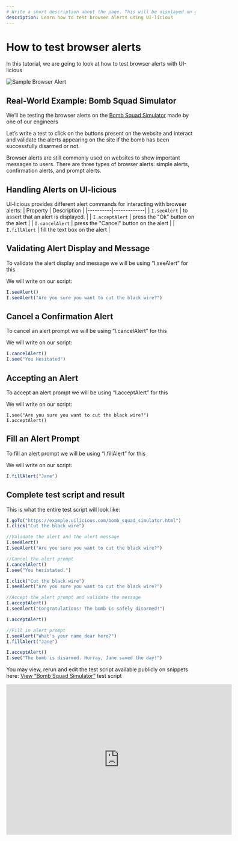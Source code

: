 ```yaml
---
# Write a short description about the page. This will be displayed on google search results.
description: Learn how to test browser alerts using UI-licious
---
```


# How to test browser alerts

In this tutorial, we are going to look at how to test browser alerts with UI-licious

![Sample Browser Alert](/static/img/browser-alerts.gif)

## Real-World Example: Bomb Squad Simulator

We’ll be testing the browser alerts on the [Bomb Squad Simulator](https://example.uilicious.com/bomb_squad_simulator.html) made by one of our engineers

Let’s write a test to click on the buttons present on the website and interact and validate the alerts appearing on the site if the bomb has been successfully disarmed or not.

Browser alerts are still commonly used on websites to show important messages to users. There are three types of browser alerts: simple alerts, confirmation alerts, and prompt alerts.

## Handling Alerts on UI-licious

UI-licious provides different alert commands for interacting with browser alerts:
| Property | Description | 
|----------|-------------|
| `I.seeAlert`  | to assert that an alert is displayed. |
| `I.acceptAlert` | press the "Ok" button on the alert |
| `I.cancelAlert` | press the "Cancel" button on the alert |
| `I.fillAlert` | fill the text box on the alert |

## Validating Alert Display and Message

To validate the alert display and message we will be using “I.seeAlert” for this

We will write on our script:
```javascript
I.seeAlert()
I.seeAlert("Are you sure you want to cut the black wire?")
```
## Cancel a Confirmation Alert

To cancel an alert prompt we will be using “I.cancelAlert” for this

We will write on our script:
```javascript
I.cancelAlert()
I.see("You Hesitated")
```

## Accepting an Alert

To accept an alert prompt we will be using “I.acceptAlert” for this

We will write on our script:
```javacript
I.see("Are you sure you want to cut the black wire?")
I.acceptAlert()
```

## Fill an Alert Prompt

To fill an alert prompt we will be using “I.fillAlert” for this

We will write on our script:
```javascript
I.fillAlert("Jane")
```
## Complete test script and result

This is what the entire test script will look like:
```javascript
I.goTo("https://example.uilicious.com/bomb_squad_simulator.html")
I.click("Cut the black wire")

//Validate the alert and the alert message
I.seeAlert()
I.seeAlert("Are you sure you want to cut the black wire?")

//Cancel the alert prompt
I.cancelAlert()
I.see("You hesistated.")

I.click("Cut the black wire")
I.seeAlert("Are you sure you want to cut the black wire?")

//Accept the alert prompt and validate the message
I.acceptAlert()
I.seeAlert("Congratulations! The bomb is safely disarmed!")

I.acceptAlert()

//Fill in alert prompt
I.seeAlert("What's your name dear hero?")
I.fillAlert("Jane")

I.acceptAlert()
I.see("The bomb is disarmed. Hurray, Jane saved the day!")
```

You may view, rerun and edit the test script available publicly on snippets here:
[View “Bomb Squad Simulator”](https://snippet.uilicious.com/test/public/QkbgwvLLQgkLbtjVVk7JH2?step=16) test script

<iframe src="https://snippet.uilicious.com/embed/test/public/QkbgwvLLQgkLbtjVVk7JH2?stepNum=1&autoplay=0" frameborder="0" width="600px" height="400px;"></iframe>


